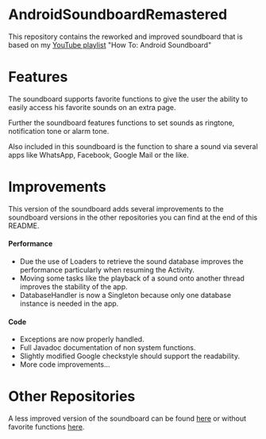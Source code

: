 # AndroidSoundboardRemastered
This repository contains the reworked and improved soundboard that is based on my [YouTube playlist](https://youtu.be/-1v3ihyIsFY) "How To: Android Soundboard"

# Features
The soundboard supports favorite functions to give the user the ability to easily access his favorite sounds on an extra page.

Further the soundboard features functions to set sounds as ringtone, notification tone or alarm tone.

Also included in this soundboard is the function to share a sound via several apps like WhatsApp, Facebook, Google Mail or the like.

# Improvements
This version of the soundboard adds several improvements to the soundboard versions in the other repositories you can find at the end of this README.

#### Performance
   * Due the use of Loaders to retrieve the sound database improves the performance particularly when resuming the Activity.
   * Moving some tasks like the playback of a sound onto another thread improves the stability of the app.
   * DatabaseHandler is now a Singleton because only one database instance is needed in the app.
    
    
#### Code
   * Exceptions are now properly handled.
   * Full Javadoc documentation of non system functions.
   * Slightly modified Google checkstyle should support the readability.
   * More code improvements...

# Other Repositories
A less improved version of the soundboard can be found [here](https://github.com/CodeRedDev/HowToAndroidSoundboard) or without favorite functions [here](https://github.com/CodeRedDev/SoundboardWithoutFavorites).
